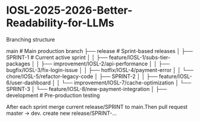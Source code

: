 # IOSL-2025-2026-Better-Readability-for-LLMs

Branching structure

main                              # Main production branch
├── release                       # Sprint-based releases
│   ├── SPRINT-1                  # Current active sprint
│   │   ├── feature/IOSL-1/subs-tier-packages
│   │   ├── improvement/IOSL-2/api-performance
│   │   ├── bugfix/IOSL-3/fix-login-issue
│   │   ├── hotfix/IOSL-4/payment-error
│   │   └── chore/IOSL-5/refactor-legacy-code
│   ├── SPRINT-2
│   │   ├── feature/IOSL-6/user-dashboard
│   │   └── improvement/IOSL-7/cache-optimization
│   └── SPRINT-3
│       └── feature/IOSL-8/new-payment-integration
│
├── development                   # Pre-production testing

After each sprint merge current release/SPRINT to main.Then pull request master -> dev. create new release/SPRINT-...
